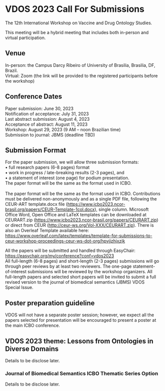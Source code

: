 # VDOS 2023 Call For Submissions 

The 12th International Workshop on Vaccine and Drug Ontology Studies.

This meeting will be a hybrid meeting that includes both in-person and virtual participation. 

## Venue

In-person: the Campus Darcy Ribeiro of University of Brasilia, Brasilia, DF, Brazil.<BR>
Virtual: Zoom (the link will be provided to the registered participants before the workshop)

## Conference Dates 
Paper submission: June 30, 2023<BR>
Notification of acceptance: July 31, 2023<BR>
Last abstract submission: August 4, 2023<BR>
Acceptance of abstract: August 11, 2023<BR>
Workshop: August 29, 2023 (9 AM – noon Brazilian time)<BR>
Submission to journal: JBMS (deadline TBD)<BR>
  
## Submission Format
For the paper submission, we will allow three submission formats:<BR>
•	full research papers (6-8 pages) format<BR>
•	work in progress / late-breaking results (2-3 pages), and<BR>
•	a statement of interest (one page) for podium presentation.<BR>
The paper format will be the same as the format used in ICBO. <BR><BR>
The paper format will be the same as the format used in ICBO. Contributions must be delivered non-anonymously and as a single PDF file, following the CEUR-ART template.docx file (https://www.icbo2023.ncor-brasil.org/papers/CEUR-Template-1col.docx), single column. Microsoft Office Word, Open Office and LaTeX templates can be downloaded at CEURART.zip (https://www.icbo2023.ncor-brasil.org/papers/CEURART.zip) or direct from CEUR (http://ceur-ws.org/Vol-XXX/CEURART.zip). There is also an Overleaf Template available here: https://www.overleaf.com/latex/templates/template-for-submissions-to-ceur-workshop-proceedings-ceur-ws-dot-org/hpvjjzhjxzjk

All the papers will be submitted and handled through EasyChair: https://easychair.org/my/conference?conf=vdos2023 <BR>All full-length (6-8 pages) and short-length (2-3 pages) submissions will go through peer reviews by at least two reviewers. The one-page statement-of-interest submissions will be reviewed by the workshop organizers. All full-length papers and selected short papers will be invited to submit a full revised version to the journal of biomedical semantics (JBMS) VDOS Special Issue. 

## Poster preparation guideline

VDOS will not have a separate poster session; however, we expect all the papers selected for presentation will be encouraged to present a poster at the main ICBO conference.

## VDOS 2023 theme: Lessons from Ontologies in Diverse Domains 

Details to be disclose later.

### Journal of Biomedical Semantics ICBO Thematic Series Option

Details to be disclose later.
